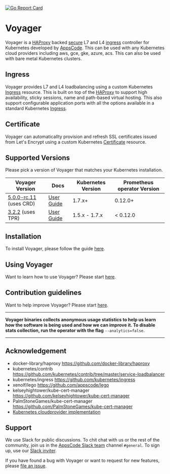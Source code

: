 [![Go Report Card](https://goreportcard.com/badge/github.com/appscode/voyager)](https://goreportcard.com/report/github.com/appscode/voyager)

# Voyager
Voyager is a [HAProxy](http://www.haproxy.org/) backed [secure](#certificate) L7 and L4 [ingress](#ingress) controller for Kubernetes developed by
[AppsCode](https://appscode.com). This can be used with any Kubernetes cloud providers including aws, gce, gke, azure, acs. This can also be used with bare metal Kubernetes clusters.

## Ingress
Voyager provides L7 and L4 loadbalancing using a custom Kubernetes [Ingress](https://appscode.com/products/voyager/5.0.0-rc.11/guides/ingress/) resource. This is built on top of the [HAProxy](http://www.haproxy.org/) to support high availability, sticky sessions, name and path-based virtual hosting.
This also support configurable application ports with all the options available in a standard Kubernetes [Ingress](https://kubernetes.io/docs/concepts/services-networking/ingress/).

## Certificate
Voyager can automaticallty provision and refresh SSL certificates issued from Let's Encrypt using a custom Kubernetes [Certificate](https://appscode.com/products/voyager/5.0.0-rc.11/guides/certificate/) resource.

## Supported Versions
Please pick a version of Voyager that matches your Kubernetes installation.

| Voyager Version                                                                        | Docs                                                                    | Kubernetes Version | Prometheus operator Version |
|----------------------------------------------------------------------------------------|-------------------------------------------------------------------------|--------------------|-----------------------------|
| [5.0.0-rc.11](https://github.com/appscode/voyager/releases/tag/5.0.0-rc.11) (uses CRD) | [User Guide](https://appscode.com/products/voyager/5.0.0-rc.11/) | 1.7.x+             | 0.12.0+                     |
| [3.2.2](https://github.com/appscode/voyager/releases/tag/3.2.2) (uses TPR)             | [User Guide](https://github.com/appscode/voyager/tree/3.2.2/docs)       | 1.5.x - 1.7.x      | < 0.12.0                    |

## Installation
To install Voyager, please follow the guide [here](https://appscode.com/products/voyager/5.0.0-rc.11/setup/install/).

## Using Voyager
Want to learn how to use Voyager? Please start [here](https://appscode.com/products/voyager/5.0.0-rc.11/welcome/).

## Contribution guidelines
Want to help improve Voyager? Please start [here](https://appscode.com/products/voyager/5.0.0-rc.11/welcome/contributing/).

---

**Voyager binaries collects anonymous usage statistics to help us learn how the software is being used and how we can improve it.
To disable stats collection, run the operator with the flag** `--analytics=false`.

---

## Acknowledgement
 - docker-library/haproxy https://github.com/docker-library/haproxy
 - kubernetes/contrib https://github.com/kubernetes/contrib/tree/master/service-loadbalancer
 - kubernetes/ingress https://github.com/kubernetes/ingress
 - xenolf/lego https://github.com/appscode/lego
 - kelseyhightower/kube-cert-manager https://github.com/kelseyhightower/kube-cert-manager
 - PalmStoneGames/kube-cert-manager https://github.com/PalmStoneGames/kube-cert-manager
 - [Kubernetes cloudprovider implementation](https://github.com/kubernetes/kubernetes/tree/master/pkg/cloudprovider)

## Support

We use Slack for public discussions. To chit chat with us or the rest of the community, join us in the [AppsCode Slack team](https://appscode.slack.com/messages/C0XQFLGRM/details/) channel `#general`. To sign up, use our [Slack inviter](https://slack.appscode.com/).

If you have found a bug with Voyager or want to request for new features, please [file an issue](https://github.com/appscode/voyager/issues/new).

